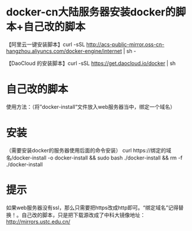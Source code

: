# docker-cn大陆服务器安装docker的脚本+自己改的脚本
【阿里云一键安装脚本】curl -sSL http://acs-public-mirror.oss-cn-hangzhou.aliyuncs.com/docker-engine/internet | sh -

【DaoCloud 的安装脚本】curl -sSL https://get.daocloud.io/docker | sh

# 自己改的脚本
使用方法：（将”docker-install“文件放入web服务器当中，绑定一个域名）
#  安装
（需要安装docker的服务器使用后面的命令安装）  curl https://绑定的域名/docker-install -o docker-install && sudo bash ./docker-install && rm -f ./docker-install
#  提示
如果web服务器没有ssl，那么只需要把https改成http即可。“绑定域名”记得替换！。自己改的脚本，只是把下载源改成了中科大镜像地址：http://mirrors.ustc.edu.cn/
